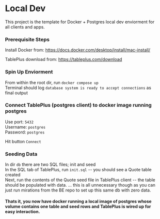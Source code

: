 # Local Dev

This project is the template for Docker + Postgres local dev enviorment for all clients and apps.

### Prerequisite Steps

Install Docker from: 
https://docs.docker.com/desktop/install/mac-install/

TablePlus download from:
https://tableplus.com/download

### Spin Up Enviorment

From within the root dir, run `docker compose up`\
Terminal should log `database system is ready to accept connections` as final output

### Connect TablePlus (postgres client) to docker image running postgres

Use port: `5432`\
Username: `postgres`\
Password: `postgres`

Hit button `Connect`

### Seeding Data

In dir `db` there are two SQL files; init and seed \
In the SQL tab of TablePlus, run `init.sql` -- you should see a Quote table created \
Next, run the contents of the Quote seed file in TablePlus client -- the table should be populated with data.
... this is all unnecessary though as you can just run mirations from the BE repo to set up this same db with zero data.

#### Thats it, you now have docker running a local image of postgres whose volume contains one table and seed rows and TablePlus is wired up for easy interaction.